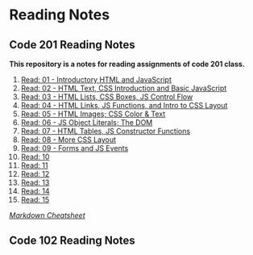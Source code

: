 # Reading Notes

## Code 201 Reading Notes

**This repository is a notes for reading assignments of code 201 class.**

1. [Read: 01 - Introductory HTML and JavaScript](https://github.com/wpiao/reading-notes/blob/main/class-01.md)
2. [Read: 02 - HTML Text, CSS Introduction and Basic JavaScript](https://github.com/wpiao/reading-notes/blob/main/class-02.md)
3. [Read: 03 - HTML Lists, CSS Boxes, JS Control Flow](https://github.com/wpiao/reading-notes/blob/main/class-03.md)
4. [Read: 04 - HTML Links, JS Functions, and Intro to CSS Layout](https://github.com/wpiao/reading-notes/blob/main/class-04.md)
5. [Read: 05 - HTML Images; CSS Color & Text](https://github.com/wpiao/reading-notes/blob/main/class-05.md)
6. [Read: 06 - JS Object Literals; The DOM](https://github.com/wpiao/reading-notes/blob/main/class-06.md)
7. [Read: 07 - HTML Tables, JS Constructor Functions](https://github.com/wpiao/reading-notes/blob/main/class-07.md)
8. [Read: 08 - More CSS Layout](https://github.com/wpiao/reading-notes/blob/main/class-08.md)
9. [Read: 09 - Forms and JS Events](https://github.com/wpiao/reading-notes/blob/main/class-09.md)
10. [Read: 10](https://github.com/wpiao/reading-notes/blob/main/class-10.md)
11. [Read: 11](https://github.com/wpiao/reading-notes/blob/main/class-11.md)
12. [Read: 12](https://github.com/wpiao/reading-notes/blob/main/class-12.md)
13. [Read: 13](https://github.com/wpiao/reading-notes/blob/main/class-13.md)
14. [Read: 14](https://github.com/wpiao/reading-notes/blob/main/class-14.md)
15. [Read: 15](https://github.com/wpiao/reading-notes/blob/main/class-15.md)

_[Markdown Cheatsheet](https://github.com/adam-p/markdown-here/wiki/Markdown-Cheatsheet#links)_

## Code 102 Reading Notes
